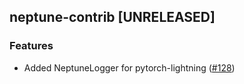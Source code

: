## neptune-contrib [UNRELEASED]

### Features
- Added NeptuneLogger for pytorch-lightning ([#128](https://github.com/neptune-ai/neptune-contrib/pull/128))
